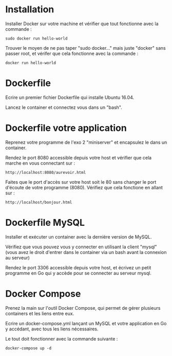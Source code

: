 # Installation

Installer Docker sur votre machine et vérifier que tout fonctionne avec la commande :

```
sudo docker run hello-world
```

Trouver le moyen de ne pas taper "sudo docker..." mais juste "docker" sans passer root, et vérifer que cela fonctionne avec la commande :

```
docker run hello-world
```

# Dockerfile

Ecrire un premier fichier Dockerfile qui installe Ubuntu 16.04.

Lancez le container et connectez vous dans un "bash".


# Dockerfile votre application

Reprenez votre programme de l'exo 2 "miniserver" et encapsulez le dans un container.

Rendez le port 8080 accessible depuis votre host et vérifier que cela marche en vous connectant sur :

```
http://localhost:8080/aurevoir.html
```

Faites que le port d'accès sur votre host soit le 80 sans changer le port d'écoute de votre programme (8080).
Vérifiez que cela fonctione en allant sur :

```
http://localhost/bonjour.html
```

# Dockerfile MySQL

Installer et exécuter un container avec la dernière version de MySQL.

Vérifiez que vous pouvez vous y connecter en utilisant la client "mysql" (vous avez le droit d'entrer dans le container via un bash avant la connexion au serveur)

Rendez le port 3306 accessible depuis votre host, et écrivez un petit programme en Go qui y accède pour se connecter au serveur mysql.

# Docker Compose

Prenez la main sur l'outil Docker Compose, qui permet de gérer plusieurs containers et les liens entre eux.

Ecrire un docker-compose.yml lançant un MySQL et votre application en Go y accédant, avec tous les liens nécessaires.

Le tout doit fonctionner avec la commande suivante :

```
docker-compose up -d
```

